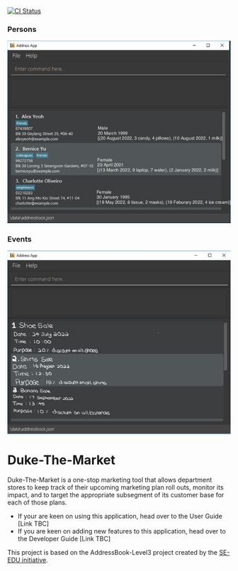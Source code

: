 [![CI Status](https://github.com/AY2223S1-CS2103-F09-2/tp/workflows/Java%20CI/badge.svg)](https://github.com/AY2223S1-CS2103-F09-2/tp/actions)

### Persons
![Ui](docs/images/Ui.png)

### Events
![Ui_events](docs/images/Ui_events.png)

# Duke-The-Market

Duke-The-Market is a one-stop marketing tool that allows department stores to keep track of their upcoming marketing plan roll outs, monitor its impact, and to target the appropriate subsegment of its customer base for each of those plans.

* If your are keen on using this application, head over to the User Guide [Link TBC]
* If you are keen on adding new features to this application, head over to the Developer Guide [Link TBC]

This project is based on the AddressBook-Level3 project created by the [SE-EDU initiative](https://se-education.org).